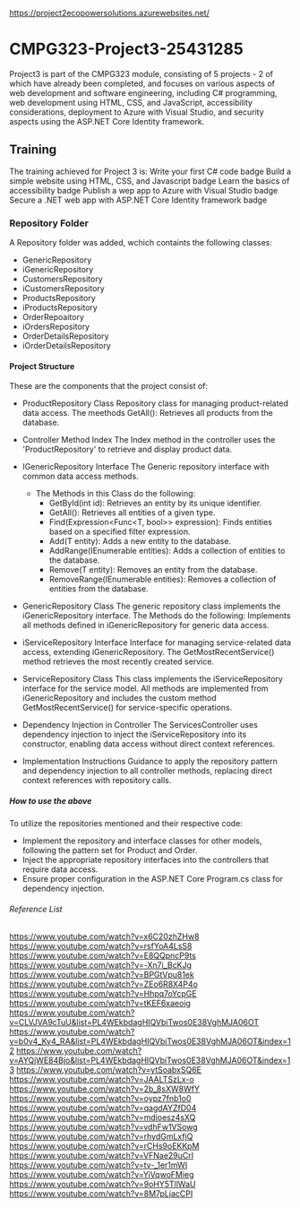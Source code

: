 https://project2ecopowersolutions.azurewebsites.net/
# CMPG323-Project3-25431285
Project3 is part of the CMPG323 module, consisting of 5 projects - 2 of which have already been completed, and focuses on various aspects of web development and software engineering, including C# programming, web development using HTML, CSS, and JavaScript, accessibility considerations, deployment to Azure with Visual Studio, and security aspects using the ASP.NET Core Identity framework.
## Training 
The training achieved for Project 3 is:
Write your first C# code badge
Build a simple website using HTML, CSS, and Javascript badge
Learn the basics of accessibility badge
Publish a wep app to Azure with Visual Studio badge
Secure a .NET web app with ASP.NET Core Identity framework badge
### Repository Folder
A Repository folder was added, wchich containts the following classes:
- GenericRepository
- iGenericRepository
- CustomersRepository
- iCustomersRepository
- ProductsRepository
- iProductsRepository
- OrderRepoaitory
- iOrdersRepository
- OrderDetailsRepository
- iOrderDetailsRepository
#### Project Structure
These are the components that the project consist of: 
 - ProductRepository Class
   Repository class for managing product-related data access.
   The meethods GetAll(): Retrieves all products from the database.

- Controller Method Index
   The Index method in the controller uses the 'ProductRepository' to retrieve and display product data.

- IGenericRepository Interface
   The Generic repository interface with common data access methods.
   - The Methods in this Class do the following:
     - GetById(int id): Retrieves an entity by its unique identifier.
     - GetAll(): Retrieves all entities of a given type.
     - Find(Expression<Func<T, bool>> expression): Finds entities based on a specified filter expression.
     - Add(T entity): Adds a new entity to the database.
     - AddRange(IEnumerable<T> entities): Adds a collection of entities to the database.
     - Remove(T entity): Removes an entity from the database.
     - RemoveRange(IEnumerable<T> entities): Removes a collection of entities from the database.

- GenericRepository Class
   The generic repository class implements the iGenericRepository interface.
   The Methods do the following: Implements all methods defined in iGenericRepository for generic data access.

- iServiceRepository Interface
   Interface for managing service-related data access, extending iGenericRepository<Service>.
   The GetMostRecentService() method retrieves the most recently created service.

- ServiceRepository Class
  This class implements the iServiceRepository interface for the service model.
  All methods are implemented from iGenericRepository and includes the custom method GetMostRecentService() for service-specific operations.

- Dependency Injection in Controller
   The ServicesController uses dependency injection to inject the iServiceRepository into its constructor, enabling data access without direct context references.

- Implementation Instructions
   Guidance to apply the repository pattern and dependency injection to all controller methods, replacing direct context references with repository calls.
##### How to use the above
To utilize the repositories mentioned and their respective code:

- Implement the repository and interface classes for other models, following the pattern set for Product and Order.
- Inject the appropriate repository interfaces into the controllers that require data access.
- Ensure proper configuration in the ASP.NET Core Program.cs class for dependency injection.

###### Reference List
https://www.youtube.com/watch?v=x6C20zhZHw8
https://www.youtube.com/watch?v=rsfYoA4LsS8
https://www.youtube.com/watch?v=E8QQpncP9ts
https://www.youtube.com/watch?v=-Xn7i_BcKJg
https://www.youtube.com/watch?v=BPGtVpu81ek
https://www.youtube.com/watch?v=ZEo6R8X4P4o
https://www.youtube.com/watch?v=Hhpq7oYcpGE
https://www.youtube.com/watch?v=tKEF6xaeoig
https://www.youtube.com/watch?v=CLVJVA9cTuU&list=PL4WEkbdagHIQVbiTwos0E38VghMJA06OT
https://www.youtube.com/watch?v=b0v4_Kv4_RA&list=PL4WEkbdagHIQVbiTwos0E38VghMJA06OT&index=12
https://www.youtube.com/watch?v=AYQjWE84Bjo&list=PL4WEkbdagHIQVbiTwos0E38VghMJA06OT&index=13
https://www.youtube.com/watch?v=ytSoabxSQ6E
https://www.youtube.com/watch?v=JAALTSzLx-o
https://www.youtube.com/watch?v=2b_8sXW8WfY
https://www.youtube.com/watch?v=oypz7fnb1o0
https://www.youtube.com/watch?v=qagdAYZfD04
https://www.youtube.com/watch?v=mdioesz4sXQ
https://www.youtube.com/watch?v=vdhFw1VSowg
https://www.youtube.com/watch?v=rhydGmLxfjQ
https://www.youtube.com/watch?v=rCHs9oEKKpM
https://www.youtube.com/watch?v=VFNae29uCrI
https://www.youtube.com/watch?v=tv-_1er1mWI
https://www.youtube.com/watch?v=YiVqwoFMieg
https://www.youtube.com/watch?v=9oHY5TllWaU
https://www.youtube.com/watch?v=8M7pLjacCPI

